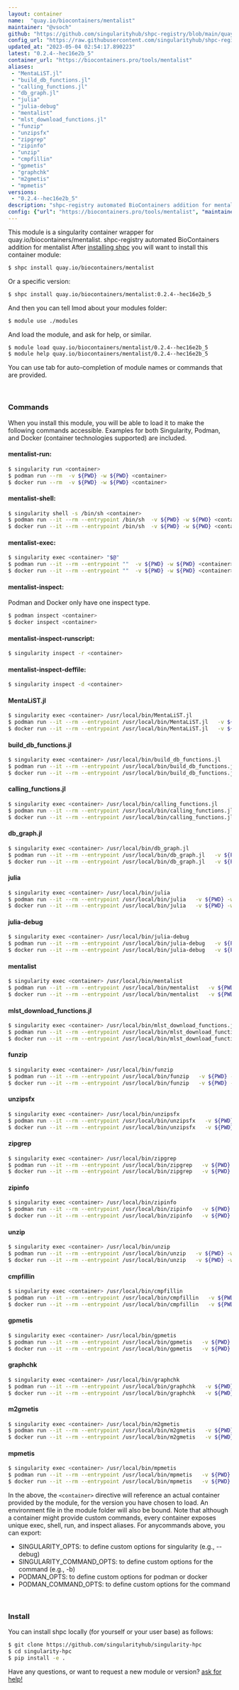 ```yaml
---
layout: container
name:  "quay.io/biocontainers/mentalist"
maintainer: "@vsoch"
github: "https://github.com/singularityhub/shpc-registry/blob/main/quay.io/biocontainers/mentalist/container.yaml"
config_url: "https://raw.githubusercontent.com/singularityhub/shpc-registry/main/quay.io/biocontainers/mentalist/container.yaml"
updated_at: "2023-05-04 02:54:17.890223"
latest: "0.2.4--hec16e2b_5"
container_url: "https://biocontainers.pro/tools/mentalist"
aliases:
 - "MentaLiST.jl"
 - "build_db_functions.jl"
 - "calling_functions.jl"
 - "db_graph.jl"
 - "julia"
 - "julia-debug"
 - "mentalist"
 - "mlst_download_functions.jl"
 - "funzip"
 - "unzipsfx"
 - "zipgrep"
 - "zipinfo"
 - "unzip"
 - "cmpfillin"
 - "gpmetis"
 - "graphchk"
 - "m2gmetis"
 - "mpmetis"
versions:
 - "0.2.4--hec16e2b_5"
description: "shpc-registry automated BioContainers addition for mentalist"
config: {"url": "https://biocontainers.pro/tools/mentalist", "maintainer": "@vsoch", "description": "shpc-registry automated BioContainers addition for mentalist", "latest": {"0.2.4--hec16e2b_5": "sha256:fb531110f12b434acb5b77e6a504338403892e5a56e0b8bd814ada30cd2d8009"}, "tags": {"0.2.4--hec16e2b_5": "sha256:fb531110f12b434acb5b77e6a504338403892e5a56e0b8bd814ada30cd2d8009"}, "docker": "quay.io/biocontainers/mentalist", "aliases": {"MentaLiST.jl": "/usr/local/bin/MentaLiST.jl", "build_db_functions.jl": "/usr/local/bin/build_db_functions.jl", "calling_functions.jl": "/usr/local/bin/calling_functions.jl", "db_graph.jl": "/usr/local/bin/db_graph.jl", "julia": "/usr/local/bin/julia", "julia-debug": "/usr/local/bin/julia-debug", "mentalist": "/usr/local/bin/mentalist", "mlst_download_functions.jl": "/usr/local/bin/mlst_download_functions.jl", "funzip": "/usr/local/bin/funzip", "unzipsfx": "/usr/local/bin/unzipsfx", "zipgrep": "/usr/local/bin/zipgrep", "zipinfo": "/usr/local/bin/zipinfo", "unzip": "/usr/local/bin/unzip", "cmpfillin": "/usr/local/bin/cmpfillin", "gpmetis": "/usr/local/bin/gpmetis", "graphchk": "/usr/local/bin/graphchk", "m2gmetis": "/usr/local/bin/m2gmetis", "mpmetis": "/usr/local/bin/mpmetis"}}
---
```


This module is a singularity container wrapper for quay.io/biocontainers/mentalist.
shpc-registry automated BioContainers addition for mentalist
After [installing shpc](#install) you will want to install this container module:


```bash
$ shpc install quay.io/biocontainers/mentalist
```

Or a specific version:

```bash
$ shpc install quay.io/biocontainers/mentalist:0.2.4--hec16e2b_5
```

And then you can tell lmod about your modules folder:

```bash
$ module use ./modules
```

And load the module, and ask for help, or similar.

```bash
$ module load quay.io/biocontainers/mentalist/0.2.4--hec16e2b_5
$ module help quay.io/biocontainers/mentalist/0.2.4--hec16e2b_5
```

You can use tab for auto-completion of module names or commands that are provided.

<br>

### Commands

When you install this module, you will be able to load it to make the following commands accessible.
Examples for both Singularity, Podman, and Docker (container technologies supported) are included.

#### mentalist-run:

```bash
$ singularity run <container>
$ podman run --rm  -v ${PWD} -w ${PWD} <container>
$ docker run --rm  -v ${PWD} -w ${PWD} <container>
```

#### mentalist-shell:

```bash
$ singularity shell -s /bin/sh <container>
$ podman run --it --rm --entrypoint /bin/sh  -v ${PWD} -w ${PWD} <container>
$ docker run --it --rm --entrypoint /bin/sh  -v ${PWD} -w ${PWD} <container>
```

#### mentalist-exec:

```bash
$ singularity exec <container> "$@"
$ podman run --it --rm --entrypoint ""  -v ${PWD} -w ${PWD} <container> "$@"
$ docker run --it --rm --entrypoint ""  -v ${PWD} -w ${PWD} <container> "$@"
```

#### mentalist-inspect:

Podman and Docker only have one inspect type.

```bash
$ podman inspect <container>
$ docker inspect <container>
```

#### mentalist-inspect-runscript:

```bash
$ singularity inspect -r <container>
```

#### mentalist-inspect-deffile:

```bash
$ singularity inspect -d <container>
```


#### MentaLiST.jl

```bash
$ singularity exec <container> /usr/local/bin/MentaLiST.jl
$ podman run --it --rm --entrypoint /usr/local/bin/MentaLiST.jl   -v ${PWD} -w ${PWD} <container> -c " $@"
$ docker run --it --rm --entrypoint /usr/local/bin/MentaLiST.jl   -v ${PWD} -w ${PWD} <container> -c " $@"
```


#### build_db_functions.jl

```bash
$ singularity exec <container> /usr/local/bin/build_db_functions.jl
$ podman run --it --rm --entrypoint /usr/local/bin/build_db_functions.jl   -v ${PWD} -w ${PWD} <container> -c " $@"
$ docker run --it --rm --entrypoint /usr/local/bin/build_db_functions.jl   -v ${PWD} -w ${PWD} <container> -c " $@"
```


#### calling_functions.jl

```bash
$ singularity exec <container> /usr/local/bin/calling_functions.jl
$ podman run --it --rm --entrypoint /usr/local/bin/calling_functions.jl   -v ${PWD} -w ${PWD} <container> -c " $@"
$ docker run --it --rm --entrypoint /usr/local/bin/calling_functions.jl   -v ${PWD} -w ${PWD} <container> -c " $@"
```


#### db_graph.jl

```bash
$ singularity exec <container> /usr/local/bin/db_graph.jl
$ podman run --it --rm --entrypoint /usr/local/bin/db_graph.jl   -v ${PWD} -w ${PWD} <container> -c " $@"
$ docker run --it --rm --entrypoint /usr/local/bin/db_graph.jl   -v ${PWD} -w ${PWD} <container> -c " $@"
```


#### julia

```bash
$ singularity exec <container> /usr/local/bin/julia
$ podman run --it --rm --entrypoint /usr/local/bin/julia   -v ${PWD} -w ${PWD} <container> -c " $@"
$ docker run --it --rm --entrypoint /usr/local/bin/julia   -v ${PWD} -w ${PWD} <container> -c " $@"
```


#### julia-debug

```bash
$ singularity exec <container> /usr/local/bin/julia-debug
$ podman run --it --rm --entrypoint /usr/local/bin/julia-debug   -v ${PWD} -w ${PWD} <container> -c " $@"
$ docker run --it --rm --entrypoint /usr/local/bin/julia-debug   -v ${PWD} -w ${PWD} <container> -c " $@"
```


#### mentalist

```bash
$ singularity exec <container> /usr/local/bin/mentalist
$ podman run --it --rm --entrypoint /usr/local/bin/mentalist   -v ${PWD} -w ${PWD} <container> -c " $@"
$ docker run --it --rm --entrypoint /usr/local/bin/mentalist   -v ${PWD} -w ${PWD} <container> -c " $@"
```


#### mlst_download_functions.jl

```bash
$ singularity exec <container> /usr/local/bin/mlst_download_functions.jl
$ podman run --it --rm --entrypoint /usr/local/bin/mlst_download_functions.jl   -v ${PWD} -w ${PWD} <container> -c " $@"
$ docker run --it --rm --entrypoint /usr/local/bin/mlst_download_functions.jl   -v ${PWD} -w ${PWD} <container> -c " $@"
```


#### funzip

```bash
$ singularity exec <container> /usr/local/bin/funzip
$ podman run --it --rm --entrypoint /usr/local/bin/funzip   -v ${PWD} -w ${PWD} <container> -c " $@"
$ docker run --it --rm --entrypoint /usr/local/bin/funzip   -v ${PWD} -w ${PWD} <container> -c " $@"
```


#### unzipsfx

```bash
$ singularity exec <container> /usr/local/bin/unzipsfx
$ podman run --it --rm --entrypoint /usr/local/bin/unzipsfx   -v ${PWD} -w ${PWD} <container> -c " $@"
$ docker run --it --rm --entrypoint /usr/local/bin/unzipsfx   -v ${PWD} -w ${PWD} <container> -c " $@"
```


#### zipgrep

```bash
$ singularity exec <container> /usr/local/bin/zipgrep
$ podman run --it --rm --entrypoint /usr/local/bin/zipgrep   -v ${PWD} -w ${PWD} <container> -c " $@"
$ docker run --it --rm --entrypoint /usr/local/bin/zipgrep   -v ${PWD} -w ${PWD} <container> -c " $@"
```


#### zipinfo

```bash
$ singularity exec <container> /usr/local/bin/zipinfo
$ podman run --it --rm --entrypoint /usr/local/bin/zipinfo   -v ${PWD} -w ${PWD} <container> -c " $@"
$ docker run --it --rm --entrypoint /usr/local/bin/zipinfo   -v ${PWD} -w ${PWD} <container> -c " $@"
```


#### unzip

```bash
$ singularity exec <container> /usr/local/bin/unzip
$ podman run --it --rm --entrypoint /usr/local/bin/unzip   -v ${PWD} -w ${PWD} <container> -c " $@"
$ docker run --it --rm --entrypoint /usr/local/bin/unzip   -v ${PWD} -w ${PWD} <container> -c " $@"
```


#### cmpfillin

```bash
$ singularity exec <container> /usr/local/bin/cmpfillin
$ podman run --it --rm --entrypoint /usr/local/bin/cmpfillin   -v ${PWD} -w ${PWD} <container> -c " $@"
$ docker run --it --rm --entrypoint /usr/local/bin/cmpfillin   -v ${PWD} -w ${PWD} <container> -c " $@"
```


#### gpmetis

```bash
$ singularity exec <container> /usr/local/bin/gpmetis
$ podman run --it --rm --entrypoint /usr/local/bin/gpmetis   -v ${PWD} -w ${PWD} <container> -c " $@"
$ docker run --it --rm --entrypoint /usr/local/bin/gpmetis   -v ${PWD} -w ${PWD} <container> -c " $@"
```


#### graphchk

```bash
$ singularity exec <container> /usr/local/bin/graphchk
$ podman run --it --rm --entrypoint /usr/local/bin/graphchk   -v ${PWD} -w ${PWD} <container> -c " $@"
$ docker run --it --rm --entrypoint /usr/local/bin/graphchk   -v ${PWD} -w ${PWD} <container> -c " $@"
```


#### m2gmetis

```bash
$ singularity exec <container> /usr/local/bin/m2gmetis
$ podman run --it --rm --entrypoint /usr/local/bin/m2gmetis   -v ${PWD} -w ${PWD} <container> -c " $@"
$ docker run --it --rm --entrypoint /usr/local/bin/m2gmetis   -v ${PWD} -w ${PWD} <container> -c " $@"
```


#### mpmetis

```bash
$ singularity exec <container> /usr/local/bin/mpmetis
$ podman run --it --rm --entrypoint /usr/local/bin/mpmetis   -v ${PWD} -w ${PWD} <container> -c " $@"
$ docker run --it --rm --entrypoint /usr/local/bin/mpmetis   -v ${PWD} -w ${PWD} <container> -c " $@"
```



In the above, the `<container>` directive will reference an actual container provided
by the module, for the version you have chosen to load. An environment file in the
module folder will also be bound. Note that although a container
might provide custom commands, every container exposes unique exec, shell, run, and
inspect aliases. For anycommands above, you can export:

 - SINGULARITY_OPTS: to define custom options for singularity (e.g., --debug)
 - SINGULARITY_COMMAND_OPTS: to define custom options for the command (e.g., -b)
 - PODMAN_OPTS: to define custom options for podman or docker
 - PODMAN_COMMAND_OPTS: to define custom options for the command

<br>

### Install

You can install shpc locally (for yourself or your user base) as follows:

```bash
$ git clone https://github.com/singularityhub/singularity-hpc
$ cd singularity-hpc
$ pip install -e .
```

Have any questions, or want to request a new module or version? [ask for help!](https://github.com/singularityhub/singularity-hpc/issues)